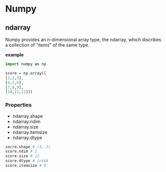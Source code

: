 # Numpy

## ndarray
Numpy provides an n-dimensional array type, the ndarray, which discribes a collection of "items" of the same type.

**example**
``` python
import numpy as np 

score = np.array([
[1,2,3],
[4,5,6],
[7,8,9],
[10,11,12]])
```

### Properties
* ndarray.shape
* ndarray.ndim
* ndarray.size
* ndarray.itemsize
* ndarray.dtype

``` python
socre.shape # (4, 3)
score.ndim # 2
score.size # 12
score.dtype # int64
score.itemsize # 8
```